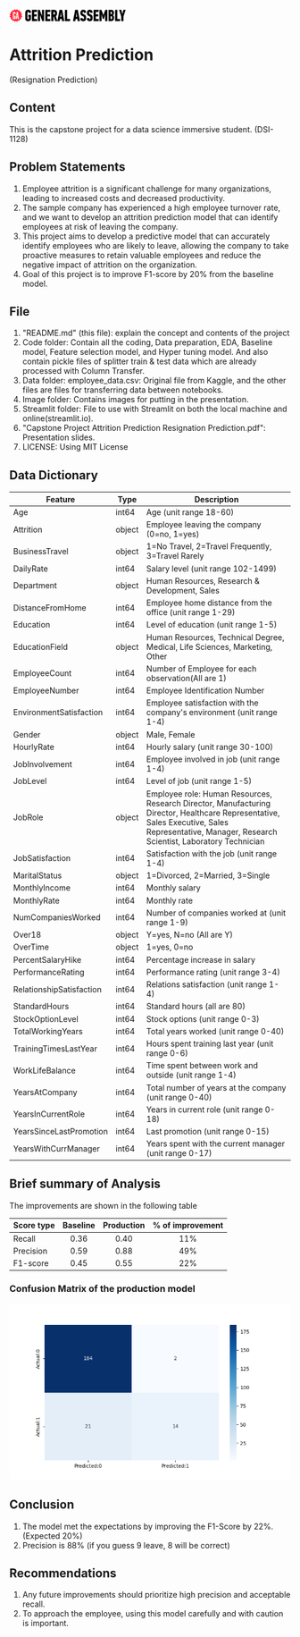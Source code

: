 ![GA](./image/ga.png)
# Attrition Prediction
(Resignation Prediction)

## Content
This is the capstone project for a data science immersive student. (DSI-1128)

## Problem Statements
1. Employee attrition is a significant challenge for many organizations, leading to increased costs and decreased productivity. 
2. The sample company has experienced a high employee turnover rate, and we want to develop an attrition prediction model that can identify employees at risk of leaving the company. 
3. This project aims to develop a predictive model that can accurately identify employees who are likely to leave, allowing the company to take proactive measures to retain valuable employees and reduce the negative impact of attrition on the organization.
4. Goal of this project is to improve F1-score by 20% from the baseline model.

## File
1. "README.md" (this file): explain the concept and contents of the project
2. Code folder: Contain all the coding, Data preparation, EDA, Baseline model, Feature selection model, and Hyper tuning model. And also contain pickle files of splitter train & test data which are already processed with Column Transfer.
3. Data folder: employee_data.csv: Original file from Kaggle, and the other files are files for transferring data between notebooks.
4. Image folder: Contains images for putting in the presentation.
5. Streamlit folder: File to use with Streamlit on both the local machine and online(streamlit.io).
6. "Capstone Project Attrition Prediction Resignation Prediction.pdf": Presentation slides.
7. LICENSE: Using MIT License 

## Data Dictionary
|Feature               |Type   |Description|
|---                   |---    |---    |
|Age|int64|Age (unit range 18-60)
|Attrition|object|Employee leaving the company (0=no, 1=yes)
|BusinessTravel|object|1=No Travel, 2=Travel Frequently, 3=Travel Rarely
|DailyRate|int64|Salary level (unit range 102-1499)
|Department|object|Human Resources, Research & Development, Sales
|DistanceFromHome|int64| Employee home distance from the office (unit range 1-29)
|Education|int64| Level of education (unit range 1-5)
|EducationField|object| Human Resources, Technical Degree, Medical, Life Sciences, Marketing, Other
|EmployeeCount|int64|Number of Employee for each observation(All are 1)
|EmployeeNumber|int64|Employee Identification Number
|EnvironmentSatisfaction|int64| Employee satisfaction with the company's environment (unit range 1-4)
|Gender|object|Male, Female
|HourlyRate|int64|Hourly salary (unit range 30-100)
|JobInvolvement|int64| Employee involved in job (unit range 1-4)
|JobLevel|int64|Level of job (unit range 1-5)
|JobRole|object| Employee role: Human Resources, Research Director, Manufacturing Director, Healthcare Representative, Sales Executive, Sales Representative, Manager, Research Scientist, Laboratory Technician
|JobSatisfaction|int64|Satisfaction with the job (unit range 1-4)
|MaritalStatus|object|1=Divorced, 2=Married, 3=Single
|MonthlyIncome|int64|Monthly salary
|MonthlyRate|int64|Monthly rate
|NumCompaniesWorked|int64|Number of companies worked at (unit range 1-9)
|Over18|object|Y=yes, N=no (All are Y)
|OverTime|object|1=yes, 0=no
|PercentSalaryHike|int64|Percentage increase in salary
|PerformanceRating|int64|Performance rating (unit range 3-4)
|RelationshipSatisfaction|int64|Relations satisfaction (unit range 1-4)
|StandardHours|int64|Standard hours (all are 80)
|StockOptionLevel|int64|Stock options (unit range 0-3)
|TotalWorkingYears|int64|Total years worked (unit range 0-40)
|TrainingTimesLastYear|int64|Hours spent training last year (unit range 0-6)
|WorkLifeBalance|int64|Time spent between work and outside (unit range 1-4)
|YearsAtCompany|int64|Total number of years at the company (unit range 0-40)
|YearsInCurrentRole|int64|Years in current role (unit range 0-18)
|YearsSinceLastPromotion|int64|Last promotion (unit range 0-15)
|YearsWithCurrManager|int64|Years spent with the current manager (unit range 0-17)

## Brief summary of Analysis
The improvements are shown in the following table

|Score type|Baseline|Production|% of improvement|
|:---|:---:|:---:|:---:|
|Recall|0.36|0.40|11%|
|Precision|0.59|0.88|49%|
|F1-score|0.45|0.55|22%|

### Confusion Matrix of the production model
![CM](./image/confusion_matrix_production.png)

## Conclusion
1. The model met the expectations by improving the F1-Score by 22%. (Expected 20%)
2. Precision is 88% (if you guess 9 leave, 8 will be correct)

## Recommendations
1. Any future improvements should prioritize high precision and acceptable recall.
2. To approach the employee, using this model carefully and with caution is important.

